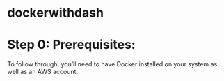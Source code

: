 # dockerwithdash

# Step 0: Prerequisites:
To follow through, you’ll need to have Docker installed on your system as well as an AWS account.
